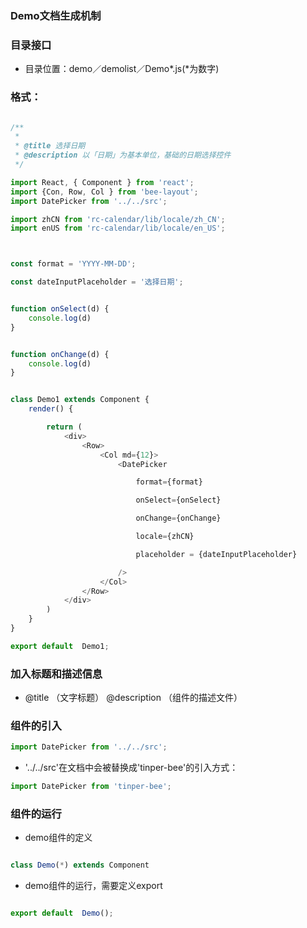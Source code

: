 ### Demo文档生成机制

### 目录接口

* 目录位置：demo／demolist／Demo*.js(\*为数字)

### 格式：

```js

/**
 *
 * @title 选择日期
 * @description 以「日期」为基本单位，基础的日期选择控件
 */

import React, { Component } from 'react';
import {Con, Row, Col } from 'bee-layout';
import DatePicker from '../../src';

import zhCN from 'rc-calendar/lib/locale/zh_CN';
import enUS from 'rc-calendar/lib/locale/en_US';



const format = 'YYYY-MM-DD';

const dateInputPlaceholder = '选择日期';


function onSelect(d) {
    console.log(d)
}


function onChange(d) {
    console.log(d)
}


class Demo1 extends Component {
    render() {

        return (
            <div>
                <Row>
                    <Col md={12}>
                        <DatePicker

                            format={format}

                            onSelect={onSelect}

                            onChange={onChange}

                            locale={zhCN}

                            placeholder = {dateInputPlaceholder}

                        />
                    </Col>
                </Row>
            </div>
        )
    }
}

export default  Demo1;


```

### 加入标题和描述信息

*  @title （文字标题） @description （组件的描述文件）

### 组件的引入

```js
import DatePicker from '../../src';

```

* '../../src'在文档中会被替换成'tinper-bee'的引入方式：

```js
import DatePicker from 'tinper-bee';

```

### 组件的运行

* demo组件的定义 

```js

class Demo(*) extends Component 

```

* demo组件的运行，需要定义export

```js

export default  Demo();

```
